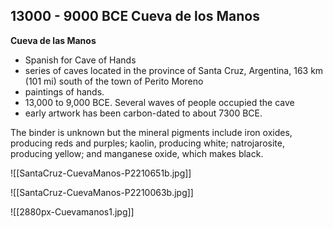 ## 13000 - 9000 BCE Cueva de los Manos

**Cueva de las Manos**

- Spanish for Cave of Hands
- series of caves located in the province of Santa Cruz, Argentina, 163 km (101 mi) south of the town of Perito Moreno
- paintings of hands. 
- 13,000 to 9,000 BCE. Several waves of people occupied the cave
- early artwork has been carbon-dated to about 7300 BCE.

The binder is unknown but the mineral pigments include iron oxides, producing reds and purples; kaolin, producing white; natrojarosite, producing yellow; and manganese oxide, which makes black.

![[SantaCruz-CuevaManos-P2210651b.jpg]]

![[SantaCruz-CuevaManos-P2210063b.jpg]]

![[2880px-Cuevamanos1.jpg]]